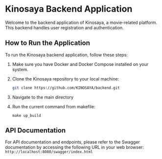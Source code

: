 # Kinosaya Backend Application

Welcome to the backend application of Kinosaya, a movie-related platform. This backend handles user registration and authentication.

## How to Run the Application

To run the Kinosaya backend application, follow these steps:

1. Make sure you have Docker and Docker Compose installed on your system.

2. Clone the Kinosaya repository to your local machine:
   ```bash
   git clone https://github.com/KINOSAYA/backend.git
   ```
3. Navigate to the main directory
4. Run the current command from makefile:
    ```
    make up_build
    ```

## API Documentation
For API documentation and endpoints, please refer to the Swagger documentation by accessing the following URL in your web browser:
    ```
    http://localhost:8080/swagger/index.html
    ```
